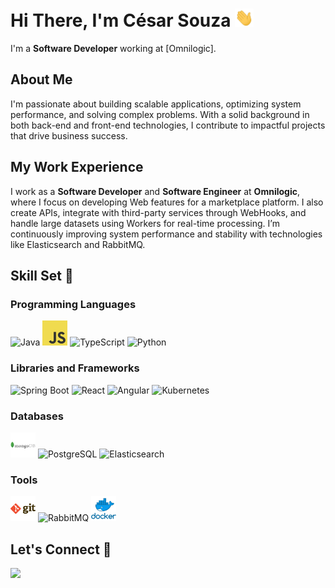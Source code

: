 <h1>Hi There, I'm César Souza <img src="https://raw.githubusercontent.com/ABSphreak/ABSphreak/master/gifs/Hi.gif" width="30px"></h1>

I'm a **Software Developer** working at [Omnilogic].

## About Me
I'm passionate about building scalable applications, optimizing system performance, and solving complex problems. With a solid background in both back-end and front-end technologies, I contribute to impactful projects that drive business success.

## My Work Experience
I work as a **Software Developer** and **Software Engineer** at **Omnilogic**, where I focus on developing Web features for a marketplace platform. I also create APIs, integrate with third-party services through WebHooks, and handle large datasets using Workers for real-time processing. I’m continuously improving system performance and stability with technologies like Elasticsearch and RabbitMQ.

## Skill Set :muscle:

### Programming Languages
<img title="Java" alt="Java" width="40px" src="https://cdn.jsdelivr.net/gh/devicons/devicon/icons/java/java-original.svg"/>  
<img title="JavaScript" alt="JavaScript" width="40px" src="https://raw.githubusercontent.com/github/explore/master/topics/javascript/javascript.png"/>  
<img title="TypeScript" alt="TypeScript" width="40px" src="https://cdn.jsdelivr.net/gh/devicons/devicon/icons/typescript/typescript-original.svg"/>  
<img title="Python" alt="Python" width="40px" src="https://cdn.jsdelivr.net/gh/devicons/devicon/icons/python/python-original.svg"/>  

### Libraries and Frameworks
<img title="Spring Boot" alt="Spring Boot" width="40px" src="https://cdn.jsdelivr.net/gh/devicons/devicon/icons/spring/spring-original.svg"/>  
<img title="React" alt="React" width="40px" src="https://cdn.jsdelivr.net/gh/devicons/devicon/icons/react/react-original.svg"/>  
<img title="Angular" alt="Angular" width="40px" src="https://cdn.jsdelivr.net/gh/devicons/devicon/icons/angular/angular-original.svg"/>  
<img title="Kubernetes" alt="Kubernetes" width="40px" src="https://cdn.jsdelivr.net/gh/devicons/devicon/icons/kubernetes/kubernetes-plain-wordmark.svg"/>

### Databases
<img title="MongoDB" alt="MongoDB" width="40px" src="https://raw.githubusercontent.com/github/explore/master/topics/mongodb/mongodb.png"/>  
<img title="PostgreSQL" alt="PostgreSQL" width="40px" src="https://cdn.jsdelivr.net/gh/devicons/devicon/icons/postgresql/postgresql-original.svg"/>  
<img title="Elasticsearch" alt="Elasticsearch" width="40px" src="https://cdn.jsdelivr.net/gh/devicons/devicon/icons/elasticsearch/elasticsearch-original.svg"/>

### Tools
<img title="Git" alt="Git" width="40px" src="https://raw.githubusercontent.com/github/explore/master/topics/git/git.png"/>  
<img title="RabbitMQ" alt="RabbitMQ" width="40px" src="https://cdn.jsdelivr.net/gh/devicons/devicon/icons/rabbitmq/rabbitmq-original.svg"/>  
<img title="Docker" alt="Docker" width="40px" src="https://raw.githubusercontent.com/github/explore/master/topics/docker/docker.png"/>

## Let's Connect :handshake:
<a href="https://www.linkedin.com/in/cesarsouza/"><img src="https://cdn2.iconfinder.com/data/icons/social-media-2285/512/1_Linkedin_unofficial_colored_svg-128.png" width="40"></a>
